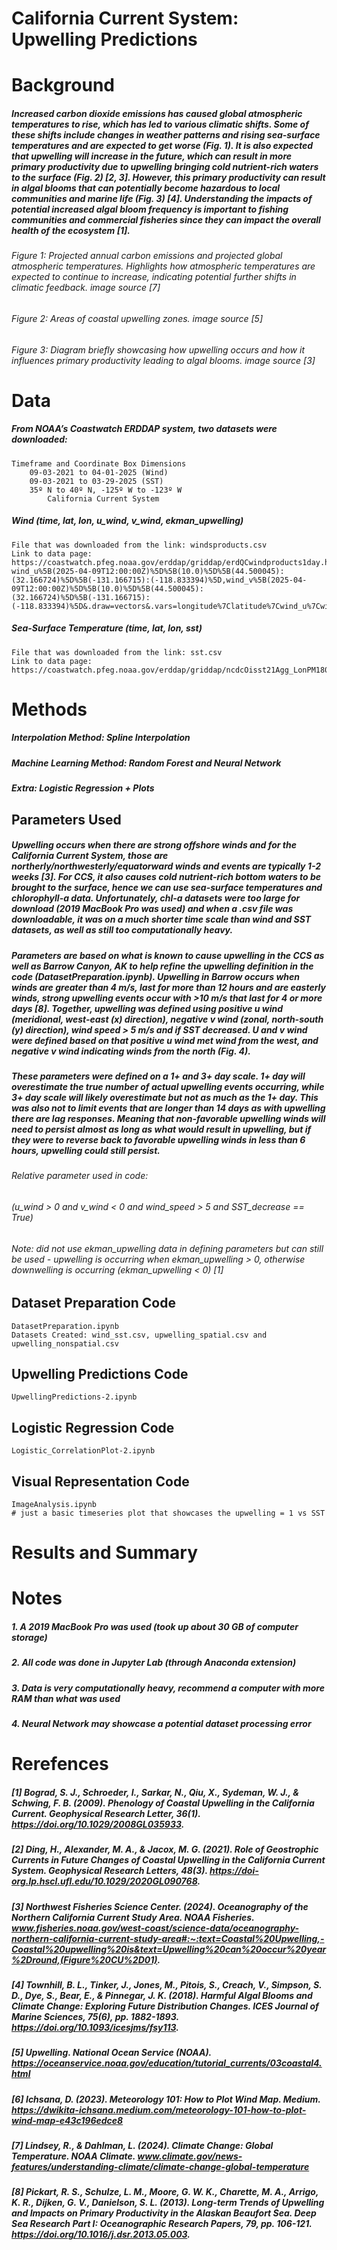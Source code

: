 # California Current System: Upwelling Predictions





# Background
##### Increased carbon dioxide emissions has caused global atmospheric temperatures to rise, which has led to various climatic shifts. Some of these shifts include changes in weather patterns and rising sea-surface temperatures and are expected to get worse (Fig. 1). It is also expected that upwelling will increase in the future, which can result in more primary productivity due to upwelling bringing cold nutrient-rich waters to the surface (Fig. 2) [2, 3]. However, this primary productivity can result in algal blooms that can potentially become hazardous to local communities and marine life (Fig. 3) [4]. Understanding the impacts of potential increased algal bloom frequency is important to fishing communities and commercial fisheries since they can impact the overall health of the ecosystem [1].

###### Figure 1: Projected annual carbon emissions and projected global atmospheric temperatures. Highlights how atmospheric temperatures are expected to continue to increase, indicating potential further shifts in climatic feedback. image source [7]
###### Figure 2: Areas of coastal upwelling zones. image source [5]
###### Figure 3: Diagram briefly showcasing how upwelling occurs and how it influences primary productivity leading to algal blooms. image source [3]

# Data
##### From NOAA’s Coastwatch ERDDAP system, two datasets were downloaded:
    Timeframe and Coordinate Box Dimensions
        09-03-2021 to 04-01-2025 (Wind)
        09-03-2021 to 03-29-2025 (SST)
        35º N to 40º N, -125º W to -123º W
            California Current System
##### Wind (time, lat, lon, u_wind, v_wind, ekman_upwelling)
    File that was downloaded from the link: windsproducts.csv
    Link to data page: https://coastwatch.pfeg.noaa.gov/erddap/griddap/erdQCwindproducts1day.html?wind_u%5B(2025-04-09T12:00:00Z)%5D%5B(10.0)%5D%5B(44.500045):(32.166724)%5D%5B(-131.166715):(-118.833394)%5D,wind_v%5B(2025-04-09T12:00:00Z)%5D%5B(10.0)%5D%5B(44.500045):(32.166724)%5D%5B(-131.166715):(-118.833394)%5D&.draw=vectors&.vars=longitude%7Clatitude%7Cwind_u%7Cwind_v&.color=0x000000&.bgColor=0xffccccff
##### Sea-Surface Temperature (time, lat, lon, sst)
    File that was downloaded from the link: sst.csv
    Link to data page: https://coastwatch.pfeg.noaa.gov/erddap/griddap/ncdcOisst21Agg_LonPM180.html 

# Methods
##### Interpolation Method: Spline Interpolation
##### Machine Learning Method: Random Forest and Neural Network
##### Extra: Logistic Regression + Plots

## Parameters Used
##### Upwelling occurs when there are strong offshore winds and for the California Current System, those are northerly/northwesterly/equatorward winds and events are typically 1-2 weeks [3]. For CCS, it also causes cold nutrient-rich bottom waters to be brought to the surface, hence we can use sea-surface temperatures and chlorophyll-a data. Unfortunately, chl-a datasets were too large for download (2019 MacBook Pro was used) and when a .csv file was downloadable, it was on a much shorter time scale than wind and SST datasets, as well as still too computationally heavy. 

##### Parameters are based on what is known to cause upwelling in the CCS as well as Barrow Canyon, AK to help refine the upwelling definition in the code (DatasetPreparation.ipynb). Upwelling in Barrow occurs when winds are greater than 4 m/s, last for more than 12 hours and are easterly winds, strong upwelling events occur with >10 m/s that last for 4 or more days [8]. Together, upwelling was defined using positive u wind (meridional, west-east (x) direction), negative v wind (zonal, north-south (y) direction), wind speed > 5 m/s and if SST decreased. U and v wind were defined based on that positive u wind met wind from the west, and negative v wind indicating winds from the north (Fig. 4). 

##### These parameters were defined on a 1+ and 3+ day scale. 1+ day will overestimate the true number of actual upwelling events occurring, while 3+ day scale will likely overestimate but not as much as the 1+ day. This was also not to limit events that are longer than 14 days as with upwelling there are lag responses. Meaning that non-favorable upwelling winds will need to persist almost as long as what would result in upwelling, but if they were to reverse back to favorable upwelling winds in less than 6 hours, upwelling could still persist.

###### Relative parameter used in code: 
######     (u_wind > 0 and v_wind < 0 and wind_speed > 5 and SST_decrease == True)

###### Note: did not use ekman_upwelling data in defining parameters but can still be used - upwelling is occurring when ekman_upwelling > 0, otherwise downwelling is occurring (ekman_upwelling < 0) [1]

## Dataset Preparation Code
    DatasetPreparation.ipynb
    Datasets Created: wind_sst.csv, upwelling_spatial.csv and upwelling_nonspatial.csv

## Upwelling Predictions Code
    UpwellingPredictions-2.ipynb
    
## Logistic Regression Code
    Logistic_CorrelationPlot-2.ipynb

## Visual Representation Code
    ImageAnalysis.ipynb
    # just a basic timeseries plot that showcases the upwelling = 1 vs SST

# Results and Summary


# Notes 
##### 1. A 2019 MacBook Pro was used (took up about 30 GB of computer storage)
##### 2. All code was done in Jupyter Lab (through Anaconda extension)
##### 3. Data is very computationally heavy, recommend a computer with more RAM than what was used
##### 4. Neural Network may showcase a potential dataset processing error

# Rerefences

##### [1] Bograd, S. J., Schroeder, I., Sarkar, N., Qiu, X., Sydeman, W. J., & Schwing, F. B. (2009). Phenology of Coastal Upwelling in the California Current. Geophysical Research Letter, 36(1). https://doi.org/10.1029/2008GL035933.

##### [2] Ding, H., Alexander, M. A., & Jacox, M. G. (2021). Role of Geostrophic Currents in Future Changes of Coastal Upwelling in the California Current System. Geophysical Research Letters, 48(3). https://doi-org.lp.hscl.ufl.edu/10.1029/2020GL090768.

##### [3] Northwest Fisheries Science Center. (2024). Oceanography of the Northern California Current Study Area. NOAA Fisheries. www.fisheries.noaa.gov/west-coast/science-data/oceanography-northern-california-current-study-area#:~:text=Coastal%20Upwelling,-Coastal%20upwelling%20is&text=Upwelling%20can%20occur%20year%2Dround,(Figure%20CU%2D01).

##### [4] Townhill, B. L., Tinker, J., Jones, M., Pitois, S., Creach, V., Simpson, S. D., Dye, S., Bear, E., & Pinnegar, J. K. (2018). Harmful Algal Blooms and Climate Change: Exploring Future Distribution Changes. ICES Journal of Marine Sciences, 75(6), pp. 1882-1893. https://doi.org/10.1093/icesjms/fsy113.

##### [5] Upwelling. National Ocean Service (NOAA). https://oceanservice.noaa.gov/education/tutorial_currents/03coastal4.html

##### [6] Ichsana, D. (2023). Meteorology 101: How to Plot Wind Map. Medium. https://dwikita-ichsana.medium.com/meteorology-101-how-to-plot-wind-map-e43c196edce8

##### [7] Lindsey, R., & Dahlman, L. (2024). Climate Change: Global Temperature. NOAA Climate. www.climate.gov/news-features/understanding-climate/climate-change-global-temperature

##### [8] Pickart, R. S., Schulze, L. M., Moore, G. W. K., Charette, M. A., Arrigo, K. R., Dijken, G. V., Danielson, S. L. (2013). Long-term Trends of Upwelling and Impacts on Primary Productivity in the Alaskan Beaufort Sea. Deep Sea Research Part I: Oceanographic Research Papers, 79, pp. 106-121. https://doi.org/10.1016/j.dsr.2013.05.003.
